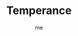---
# basics
title     		 : "Temperance"
token					 : 'major-14'
card_type			 : '' # major, minor, court
layout				 : "tarot-card"
author    		 : 'me'
one_liner 		 : "Blending, synthesis, mediation, combination, harmony"
alt_names			 : ['Art']
images				 : ['/assets/images/tarot/rws/rw-major-14.jpg']
keywords			 : ['blending', 'synthesis', 'mediation', 'combination', 'harmony']
url						 : 'tarot/cards/major-14'
aliases				 : ['temperance']

# password: 'foolish journey'
dropbox				 : 'https://www.dropbox.com/sh/8hiwjec8cuihf1d/AAAfwASq_A2gsXL3l1lyk3Xja?dl=0'

meaning_light  : "Bringing opposites together. Moderating your actions or emotions. Finding middle ground. Reaching compromises. Synthesizing solutions that please everyone involved. Using the old to make something new."

meaning_shadow : "Going to extremes. Disrupting group efforts. Ignoring healthy approaches to life. Becoming an addict. Practicing gluttony. Tearing something or someone apart. Breaking alliances."

# more detail
correspondence_suit 				: ""
correspondence_archetype 		: "The Mediator"
correspondence_hebrew 			: "Samekh/Foundation/60"
correspondence_element 			: ""
correspondence_planet 			: ""
correspondence_astrological : "Sagittarius"
correspondence_mystical 		: "The angel seen here may be the goddess Iris. By extension, priests, priesthoods, or the transfigured Christ."
correspondence_story 				: "The main character learns to moderate impulses or habits that limit his or her ability to solve the story’s central problem."

advice_relationships 	 : "Set superficial relationships aside. Pursue trust and deep intimacy—the subtle blending of two people into one. Bring people together. Commit to introductions, parties, or gatherings. Seek out groups."

advice_work 					 : "Many hands make work easier. Call meetings. Get input from every level at every step. If everyone has a hand in defining an effort, then everyone will feel ownership and investment. Moderate your tendency toward all-or-nothing work habits."

advice_spirituality 	 : "Some spiritual advisors recommend extreme practices, from fasting to abstinence, as a means of boosting spiritual awareness. Consider the potential value of moderation in all things. You can value what is right here, right now, without craving more or surpassing healthy limits."

advice_personal_growth : "Young people want to toss out tradition and forge ahead. Older people are more conservative. Between these extremes lies a healthier middle ground. Define the polarities and then ask, “What lies between?”"

advice_fortune_telling : "Someone’s using drugs or alcohol to excess. It’s time to get back on that diet."

questions	: ["Are you seeing things in black and white that might be more clearly seen as a spectrum?", "How might blending two opposites resolve your challenge today?", "What would happen if you broke down the situation?", "How can you avoid extremes?", "What do the different sides have in common?", "How might combining familiar things help me create something new?"]

# referenced in the symbols.toml data file
symbols	  : ['5', 'triangle-in-square', 'blended-cups', 'irises']

# metadata
suppress_topnav : true
related_cards 	: []

---